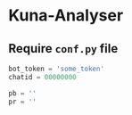 # Kuna-Analyser

## Require `conf.py` file
```python 
bot_token = 'some_token'
chatid = 00000000

pb = ''
pr = ''
```
